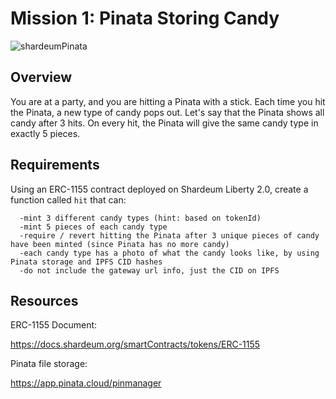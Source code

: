 # Mission 1: Pinata Storing Candy

<img src="https://gateway.pinata.cloud/ipfs/QmdrnCFg5vxJbw4VCaNyEWSsJBMy9JS4CgaEk3NRc6nb2V" alt="shardeumPinata"/>

## Overview

You are at a party, and you are hitting a Pinata with a stick.
Each time you hit the Pinata, a new type of candy pops out.
Let's say that the Pinata shows all candy after 3 hits.
On every hit, the Pinata will give the same candy type in exactly 5 pieces. 

## Requirements

Using an ERC-1155 contract deployed on Shardeum Liberty 2.0, create a function called ```hit``` that can:

      -mint 3 different candy types (hint: based on tokenId)
      -mint 5 pieces of each candy type
      -require / revert hitting the Pinata after 3 unique pieces of candy have been minted (since Pinata has no more candy)
      -each candy type has a photo of what the candy looks like, by using Pinata storage and IPFS CID hashes
      -do not include the gateway url info, just the CID on IPFS

## Resources

ERC-1155 Document:

https://docs.shardeum.org/smartContracts/tokens/ERC-1155

Pinata file storage:

https://app.pinata.cloud/pinmanager
